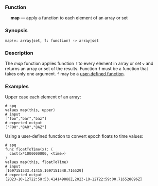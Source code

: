 ### Function

&emsp; **map** &mdash; apply a function to each element of an array or set

### Synopsis

```
map(v: array|set, f: function) -> array|set
```

### Description

The _map_ function applies function `f` to every element in array or set `v` and
returns an array or set of the results. Function `f` must be a function that takes
only one argument. `f` may be a [user-defined function](../statements.md#func-statements).

### Examples

Upper case each element of an array:
```mdtest-spq
# spq
values map(this, upper)
# input
["foo","bar","baz"]
# expected output
["FOO","BAR","BAZ"]
```

Using a user-defined function to convert epoch floats to time values:
```mdtest-spq {data-layout="stacked"}
# spq
func floatToTime(x): (
  cast(x*1000000000, <time>)
)
values map(this, floatToTime)
# input
[1697151533.41415,1697151540.716529]
# expected output
[2023-10-12T22:58:53.414149888Z,2023-10-12T22:59:00.716528896Z]
```
